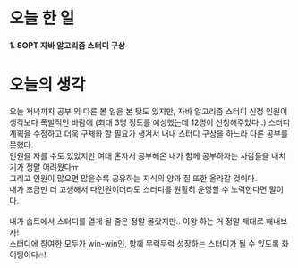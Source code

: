 # 오늘 한 일

#### 1. SOPT 자바 알고리즘 스터디 구상

# 오늘의 생각
오늘 저녁까지 공부 외 다른 볼 일을 본 탓도 있지만, 자바 알고리즘 스터디 신청 인원이 생각보다 폭발적인 바람에 (최대 3명 정도를 예상했는데 12명이 신청해주었다..) 스터디 계획을 수정하고 더욱 구체화 할 필요가 생겨서 내내 스터디 구상을 하느라 다른 공부를 못했다.
<br> 인원을 자를 수도 있었지만 여태 혼자서 공부해온 내가 함께 공부하자는 사람들을 내치기가 정말 어려웠다ㅠ
<br> 그리고 인원이 많으면 많을수록 공유하는 지식의 양과 질 또한 올라갈 것이다.
<br> 내가 조금만 더 고생해서 다인원이더라도 스터디를 원활히 운영할 수 노력한다면 말이다.
<br>
<br> 내가 솝트에서 스터디를 열게 될 줄은 정말 몰랐지만.. 이왕 하는 거 정말 제대로 해내보자!
<br> 스터디에 참여한 모두가 win-win인, 함께 무럭무럭 성장하는 스터디가 될 수 있도록 화이팅이다🔥!
